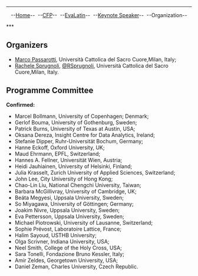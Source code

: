 ***
<p style="text-align: center;">--<a href="index">Home</a>--&nbsp;&nbsp;--<a href="CFP">CFP</a>--&nbsp;&nbsp;--<a href="EvaLatin">EvaLatin</a>--&nbsp;&nbsp;--<a href="Keynote">Keynote Speaker</a>--&nbsp;&nbsp;--Organization--</p>
***

## Organizers
- [Marco Passarotti](https://docenti.unicatt.it/ppd2/en/#/en/docenti/14144/marco-carlo-passarotti/profilo), Università Cattolica del Sacro Cuore,Milan, Italy;
- [Rachele Sprugnoli](https://www.researchgate.net/profile/Rachele_Sprugnoli), [@RSprugnoli](https://twitter.com/RSprugnoli), Università Cattolica del Sacro Cuore,Milan, Italy.


## Programme Committee

**Confirmed:**
- Marcel Bollmann, University of Copenhagen; Denmark;
- Gerlof Bouma, University of Gothenburg, Sweden;
- Patrick Burns, University of Texas at Austin, USA;
- Oksana Dereza, Insight Centre for Data Analytics, Ireland;
- Stefanie Dipper, Ruhr-Universität Bochum, Germany;
- Hanne Eckoff, Oxford University, UK;
- Maud Ehrmann, EPFL, Switzerland;
- Hannes A. Fellner, Universität Wien, Austria;
- Heidi Jauhiainen, University of Helsinki, Finland;
- Julia Krasselt, Zurich University of Applied Sciences, Switzerland;
- John Lee, City University of Hong Kong;
- Chao-Lin  Liu, National Chengchi University, Taiwan;
- Barbara McGillivray, University of Cambridge, UK;
- Beáta  Megyesi, Uppsala University, Sweden;
- So Miyagawa, University of Göttingen; Germany;
- Joakim Nivre, Uppsala University, Sweden;
- Eva Pettersson, Uppsala University, Sweden;
- Michael Piotrowski, University of Lausanne, Switzerland;
- Sophie Prévost, Laboratoire Lattice, France;
- Halim Sayoud, USTHB University;
- Olga Scrivner, Indiana University, USA;
- Neel Smith, College of the Holy Cross, USA;
- Sara Tonelli, Fondazione Bruno Kessler, Italy;
- Amir Zeldes, Georgetown University, USA;
- Daniel Zeman, Charles University, Czech Republic.
